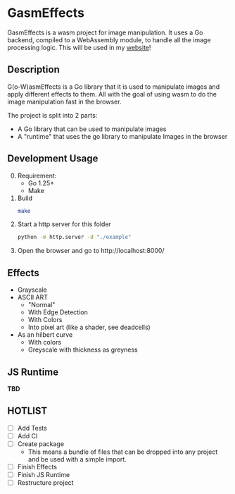 # GasmEffects
GasmEffects is a wasm project for image manipulation.
It uses a Go backend, compiled to a WebAssembly module,
to handle all the image processing logic.
This will be used in my [website](https://noah-ruben.de)!
## Description

G(o-W)asmEffects is a Go library that it is used to manipulate images and apply different effects to them.
All with the goal of using wasm to do the image manipulation fast in the browser.

The project is split into 2 parts:
- A Go library that can be used to manipulate images
- A "runtime" that uses the go library to manipulate Images in the browser

## Development Usage

0. Requirement:
    - Go 1.25+
    - Make
1. Build
    ```bash
    make 
    ```
2. Start a http server for this folder
   ```bash
   python -m http.server -d "./example"
   ```
3. Open the browser and go to http://localhost:8000/

## Effects
- Grayscale
- ASCII ART
  - "Normal"
  - With Edge Detection
  - With Colors
  - Into pixel art (like a shader, see deadcells)
- As an hilbert curve
  - With colors
  - Greyscale with thickness as greyness

## JS Runtime
__TBD__


## HOTLIST
- [ ] Add Tests
- [ ] Add CI
- [ ] Create package
  - This means a bundle of files that can be dropped into any project and be used with a simple import.
- [ ] Finish Effects
- [ ] Finish JS Runtime
- [ ] Restructure project
